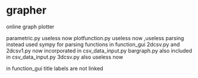 # grapher
online graph plotter

parametric.py useless now
plotfunction.py useless now ,useless parsing instead used sympy for parsing functions in function_gui
2dcsv.py and 2dcsv1.py now incorporated in csv_data_input.py
bargraph.py also included in csv_data_input.py
3dcsv.py also useless now

in function_gui title labels are not linked